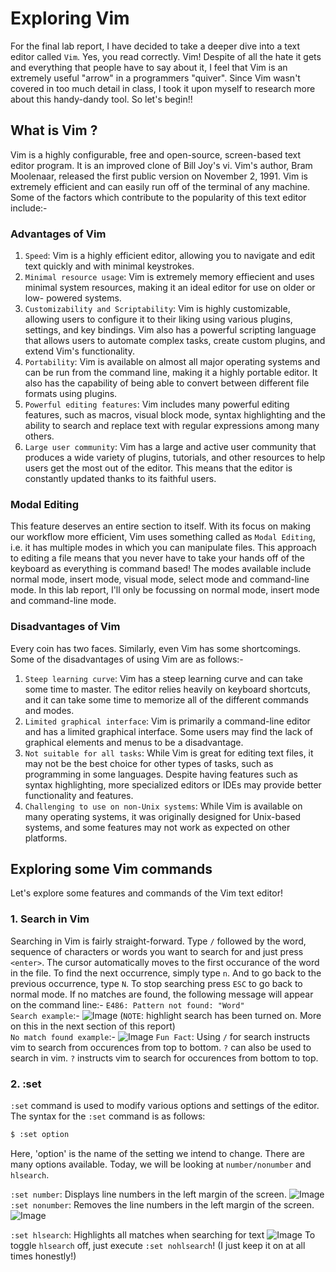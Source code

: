 # Exploring Vim
For the final lab report, I have decided to take a deeper dive into a text editor called `Vim`. Yes, you read correctly. Vim! Despite of all the hate it gets and everything that people have to say about it, I feel that Vim is an extremely useful "arrow" in a programmers "quiver". Since Vim wasn't covered in too much detail in class, I took it upon myself to research more about this handy-dandy tool. So let's begin!!
## What is Vim ?
Vim is a highly configurable, free and open-source, screen-based text editor program. It is an improved clone of Bill Joy's vi. Vim's author, Bram Moolenaar, released the first public version on November 2, 1991. Vim is extremely efficient and can easily run off of the terminal of any machine.
Some of the factors which contribute to the popularity of this text editor include:-
### Advantages of Vim
1. `Speed`: Vim is a highly efficient editor, allowing you to navigate and edit text quickly and with minimal keystrokes.
2. `Minimal resource usage`: Vim is extremely memory effiecient and uses minimal system resources, making it an ideal editor for use on older or low-              powered systems.
3. `Customizability and Scriptability`: Vim is highly customizable, allowing users to configure it to their liking using various plugins, settings, and                      key bindings. Vim also has a powerful scripting language that allows users to automate complex tasks, create custom plugins, and extend Vim's functionality.
4. `Portability`: Vim is available on almost all major operating systems and can be run from the command line, making it a highly portable editor. It also has the capability of being able to convert between different file formats using plugins. 
5. `Powerful editing features`: Vim includes many powerful editing features, such as macros, visual block mode, syntax highlighting and the ability to search and replace text with regular expressions among many others.
6. `Large user community`: Vim has a large and active user community that produces a wide variety of plugins, tutorials, and other resources to help users get the most out of the editor. This means that the editor is constantly updated thanks to its faithful users.
### Modal Editing
This feature deserves an entire section to itself. With its focus on making our workflow more efficient, Vim uses something called as `Modal Editing`, i.e. it has multiple modes in which you can manipulate files. This approach to editing a file means that you never have to take your hands off of the keyboard as everything is command based! The modes available include normal mode, insert mode, visual mode, select mode and command-line mode. In this lab report, I'll only be focussing on normal mode, insert mode and command-line mode.
### Disadvantages of Vim
Every coin has two faces. Similarly, even Vim has some shortcomings. Some of the disadvantages of using Vim are as follows:-
1. `Steep learning curve`: Vim has a steep learning curve and can take some time to master. The editor relies heavily on keyboard shortcuts, and it can take some time to memorize all of the different commands and modes.
2. `Limited graphical interface`: Vim is primarily a command-line editor and has a limited graphical interface. Some users may find the lack of graphical elements and menus to be a disadvantage.
3. `Not suitable for all tasks`: While Vim is great for editing text files, it may not be the best choice for other types of tasks, such as programming in some languages. Despite having features such as syntax highlighting, more specialized editors or IDEs may provide better functionality and features.
4. `Challenging to use on non-Unix systems`: While Vim is available on many operating systems, it was originally designed for Unix-based systems, and some features may not work as expected on other platforms.
## Exploring some Vim commands
Let's explore some features and commands of the Vim text editor!
### 1. Search in Vim
Searching in Vim is fairly straight-forward. Type `/` followed by the word, sequence of characters or words you want to search for and just press `<enter>`. The cursor automatically moves to the first occurance of the word in the file. To find the next occurrence, simply type `n`. And to go back to the previous occurrence, type `N`. To stop searching press `ESC` to go back to normal mode. If no matches are found, the following message will appear on the command line:-
`E486: Pattern not found: "Word"`\
`Search example`:-
![Image](L1.jpg)
(`NOTE`: highlight search has been turned on. More on this in the next section of this report)\
`No match found example`:-
![Image](L2.jpg)
`Fun Fact`: Using `/` for search instructs vim to search from occurences from top to bottom. `?` can also be used to search in vim. `?` instructs vim to search for occurences from bottom to top.
### 2. :set
`:set` command is used to modify various options and settings of the editor. The syntax for the `:set` command is as follows:
```bash
$ :set option
```
Here, 'option' is the name of the setting we intend to change.
There are many options available. Today, we will be looking at `number/nonumber` and `hlsearch`.

`:set number`: Displays line numbers in the left margin of the screen.
![Image](L3.jpg)
`:set nonumber`: Removes the line numbers in the left margin of the screen.
![Image](L4.jpg)

`:set hlsearch`: Highlights all matches when searching for text
![Image](L5.jpg)
To toggle `hlsearch` off, just execute `:set nohlsearch`! (I just keep it on at all times honestly!)
